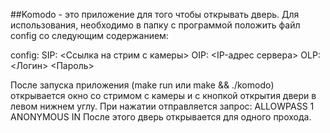 ##Komodo - это приложение для того чтобы открывать дверь. Для использования, 
необходимо в папку с программой положить файл config со следующим содержанием:

config:
  SIP: <Ссылка на стрим с камеры>
  OIP: <IP-адрес сервера>
  OLP: <Логин> <Пароль>


После запуска приложения (make run или make && ./komodo) открывается окно со
стримом с камеры и с кнопкой открытия двери в левом нижнем углу. При нажатии
отправляется запрос:
ALLOWPASS 1 ANONYMOUS IN
После этого дверь открывается для одного прохода.

